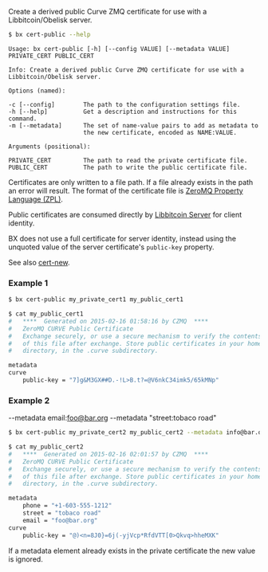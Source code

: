 Create a derived public Curve ZMQ certificate for use with a       
Libbitcoin/Obelisk server. 
```sh
$ bx cert-public --help
```
```
Usage: bx cert-public [-h] [--config VALUE] [--metadata VALUE]           
PRIVATE_CERT PUBLIC_CERT                                                 

Info: Create a derived public Curve ZMQ certificate for use with a       
Libbitcoin/Obelisk server.                                               

Options (named):

-c [--config]        The path to the configuration settings file.        
-h [--help]          Get a description and instructions for this command.
-m [--metadata]      The set of name-value pairs to add as metadata to   
                     the new certificate, encoded as NAME:VALUE.         

Arguments (positional):

PRIVATE_CERT         The path to read the private certificate file.      
PUBLIC_CERT          The path to write the public certificate file.      
```
Certificates are only written to a file path. If a file already exists in the path an error will result. The format of the certificate file is [ZeroMQ Property Language (ZPL)](http://rfc.zeromq.org/spec:4).

Public certificates are consumed directly by [Libbitcoin Server](https://github.com/libbitcoin/libbitcoin-server) for client identity.

BX does not use a full certificate for server identity, instead using the unquoted value of the server certificate's `public-key` property.

See also [cert-new](bx-cert-new).
### Example 1
```sh
$ bx cert-public my_private_cert1 my_public_cert1
```
```sh
$ cat my_public_cert1
#   ****  Generated on 2015-02-16 01:58:16 by CZMQ  ****
#   ZeroMQ CURVE Public Certificate
#   Exchange securely, or use a secure mechanism to verify the contents
#   of this file after exchange. Store public certificates in your home
#   directory, in the .curve subdirectory.

metadata
curve
    public-key = "7]g&M3GX##D.-!L>B.t?=@V6nkC34imk5/65kMNp"
```
### Example 2
--metadata email:foo@bar.org --metadata "street:tobaco road"
```sh
$ bx cert-public my_private_cert2 my_public_cert2 --metadata info@bar.org --metadata "street:tobaco road"
```
```sh
$ cat my_public_cert2
#   ****  Generated on 2015-02-16 02:01:57 by CZMQ  ****
#   ZeroMQ CURVE Public Certificate
#   Exchange securely, or use a secure mechanism to verify the contents
#   of this file after exchange. Store public certificates in your home
#   directory, in the .curve subdirectory.

metadata
    phone = "+1-603-555-1212"
    street = "tobaco road"
    email = "foo@bar.org"
curve
    public-key = "@)<n=8J0}=6j(-yjVcp*RfdVTT[0>Qkvq>hheMXK"
```
If a metadata element already exists in the private certificate the new value is ignored.